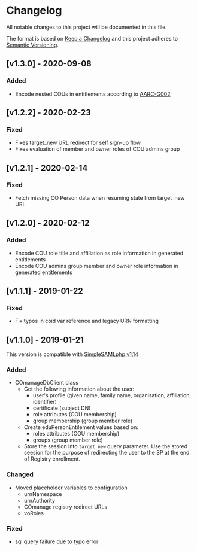 # Changelog
All notable changes to this project will be documented in this file.

The format is based on [Keep a Changelog](https://keepachangelog.com/en/1.0.0/)
and this project adheres to [Semantic Versioning](https://semver.org/spec/v2.0.0.html).

## [v1.3.0] - 2020-09-08

### Added

- Encode nested COUs in entitlements according to [AARC-G002](https://aarc-community.org/guidelines/aarc-g002)

## [v1.2.2] - 2020-02-23

### Fixed

- Fixes target\_new URL redirect for self sign-up flow
- Fixes evaluation of member and owner roles of COU admins group

## [v1.2.1] - 2020-02-14

### Fixed

- Fetch missing CO Person data when resuming state from target\_new URL

## [v1.2.0] - 2020-02-12

### Added

- Encode COU role title and affiliation as role information in generated entitlements
- Encode COU admins group member and owner role information in generated entitlements

## [v1.1.1] - 2019-01-22

### Fixed
- Fix typos in coid var reference and legacy URN formatting

## [v1.1.0] - 2019-01-21

This version is compatible with [SimpleSAMLphp v1.14](https://simplesamlphp.org/docs/1.14/simplesamlphp-changelog)

### Added
- COmanageDbClient class
  - Get the following information about the user:
    - user's profile (given name, family name, organisation, affiliation, identifier)
    - certificate (subject DN)
    - role attributes (COU membership)
    - group membership (group member role)
  - Create eduPersonEntilement values based on:
    - roles attributes (COU membership)
    - groups (group member role)
  - Store the session into `target_new` query parameter. Use the stored seesion for the purpose of redirecting the user to the SP at the end of Registry enrollment.

### Changed
- Moved placeholder variables to configuration
  - urnNamespace
  - urnAuthority
  - COmanage registry redirect URLs
  - voRoles

### Fixed
- sql query failure due to typo error
